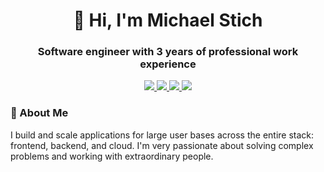 <h1 align="center">👋 Hi, I'm Michael Stich</h1>
<h3 align="center">Software engineer with 3 years of professional work experience</h3>

<p align="center">
  <a href="https://linkedin.com/in/mcstich" target="_blank">
    <img src="https://img.shields.io/badge/LinkedIn-2b7fff?style=for-the-badge&logo=linkedin&logoColor=white">
  </a>
  <a href="mailto:mcstich@oulook.com" target="_blank">
    <img src="https://img.shields.io/badge/Email-00bba7?style=for-the-badge">
  </a>
  <a href="https://mcstich.com" target="_blank">
    <img src="https://img.shields.io/badge/Portfolio-ec003f?style=for-the-badge">
  </a>
  <a href="https://mcstich.com/Michael_Stich_Resume.pdf" target="_blank">
    <img src="https://img.shields.io/badge/Resume-efb100?style=for-the-badge">
  </a>
</p>

### 🚀 About Me
I build and scale applications for large user bases across the entire stack: frontend, backend, and cloud. I'm very passionate about solving complex problems and working with extraordinary people.
